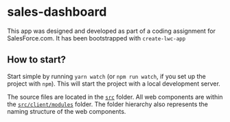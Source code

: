 # sales-dashboard

This app was designed and developed as part of a coding assignment for SalesForce.com. It has been bootstrapped with <code>create-lwc-app</code>

## How to start?

Start simple by running `yarn watch` (or `npm run watch`, if you set up the project with `npm`). This will start the project with a local development server.

The source files are located in the [`src`](./src) folder. All web components are within the [`src/client/modules`](./src/modules) folder. The folder hierarchy also represents the naming structure of the web components.
